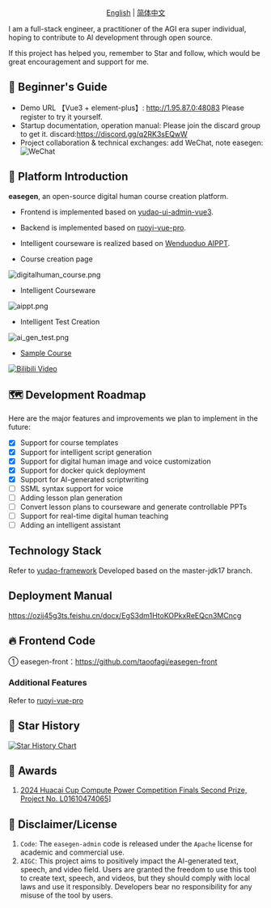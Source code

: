 
<p align="center">
  <a href="./README.md">English</a> |
  <a href="./README_cn.md">简体中文</a> 
</p>

I am a full-stack engineer, a practitioner of the AGI era super individual, hoping to contribute to AI development through open source.

If this project has helped you, remember to Star and follow, which would be great encouragement and support for me.

## 🐶 Beginner's Guide

* Demo URL 【Vue3 + element-plus】: <http://1.95.87.0:48083> Please register to try it yourself.
* Startup documentation, operation manual: Please join the discard group to get it.
discard:https://discord.gg/q2RK3sEQwW
* Project collaboration & technical exchanges: add WeChat, note easegen:
![WeChat](.image%2Fdigitalcourse%2Fwechat.png)

## 🐯 Platform Introduction

**easegen**, an open-source digital human course creation platform.

* Frontend is implemented based on [yudao-ui-admin-vue3](https://gitee.com/yudaocode/yudao-ui-admin-vue3).
* Backend is implemented based on [ruoyi-vue-pro](https://gitee.com/zhijiantianya/ruoyi-vue-pro).
* Intelligent courseware is realized based on [Wenduoduo AIPPT](https://easegen.docmee.cn).

* Course creation page

![digitalhuman_course.png](.image%2Fdigitalcourse%2Fdigitalhuman_course.gif)

* Intelligent Courseware

![aippt.png](.image%2Fdigitalcourse%2Faippt.gif)
* Intelligent Test Creation

![ai_gen_test.png](.image%2Fdigitalcourse%2Fai_gen_test.gif)

*  [Sample Course](https://www.bilibili.com/video/av113088116297160/)

[![Bilibili Video](.image%2Fdigitalcourse%2Fdemo_course.png)](https://www.bilibili.com/video/av113088116297160/)

## 🗺️ Development Roadmap

Here are the major features and improvements we plan to implement in the future:
- [x] Support for course templates
- [x] Support for intelligent script generation
- [x] Support for digital human image and voice customization
- [x] Support for docker quick deployment
- [x] Support for AI-generated scriptwriting
- [ ] SSML syntax support for voice
- [ ] Adding lesson plan generation
- [ ] Convert lesson plans to courseware and generate controllable PPTs
- [ ] Support for real-time digital human teaching
- [ ] Adding an intelligent assistant

## Technology Stack

Refer to [yudao-framework](https://gitee.com/zhijiantianya/ruoyi-vue-pro)
Developed based on the master-jdk17 branch.

## Deployment Manual
https://ozij45g3ts.feishu.cn/docx/EgS3dm1HtoKOPkxReEQcn3MCncg

## 🔥 Frontend Code

① easegen-front：<https://github.com/taoofagi/easegen-front>

### Additional Features
Refer to [ruoyi-vue-pro](https://gitee.com/zhijiantianya/ruoyi-vue-pro#-%E5%86%85%E7%BD%AE%E5%8A%9F%E8%83%BD)

## 🌟 Star History

[![Star History Chart](https://api.star-history.com/svg?repos=taoofagi/easegen-admin&type=Date)](https://star-history.com/#taoofagi/easegen-admin&Date)

## 🤝 Awards
1. [2024 Huacai Cup Compute Power Competition Finals Second Prize, Project No. L01610474065](https://mp.weixin.qq.com/s/SE10-cxLVurf0BfAMaegmw)]

## 🧾 Disclaimer/License

1. `Code`: The `easegen-admin` code is released under the `Apache` license for academic and commercial use.
2. `AIGC`: This project aims to positively impact the AI-generated text, speech, and video field. Users are granted the freedom to use this tool to create text, speech, and videos, but they should comply with local laws and use it responsibly. Developers bear no responsibility for any misuse of the tool by users.
